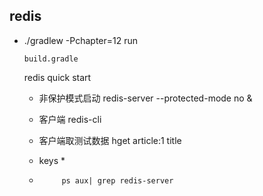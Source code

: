 ## redis

*	./gradlew -Pchapter=12 run

		build.gradle
		
    
    redis quick start

    *   非保护模式启动          redis-server --protected-mode no &
    *   客户端                 redis-cli
    *   客户端取测试数据        hget article:1 title
    *   keys *
                    
    *          ps aux| grep redis-server   

    
